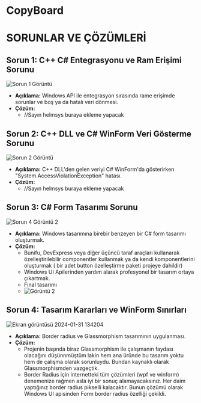 # CopyBoard

# SORUNLAR VE ÇÖZÜMLERİ
## Sorun 1: C++ C# Entegrasyonu ve Ram Erişimi Sorunu

![Sorun 1 Görüntü](https://i.hizliresim.com/tgyf6ig.jpg)

- **Açıklama:** Windows API ile entegrasyon sırasında rame erişimde sorunlar ve boş ya da hatalı veri dönmesi.
- **Çözüm:**
  -  //Sayın helmsys buraya ekleme yapacak

## Sorun 2: C++ DLL ve C# WinForm Veri Gösterme Sorunu

![Sorun 2 Görüntü](https://i.hizliresim.com/h6aross.jpg)

- **Açıklama:** C++ DLL'den gelen veriyi C# WinForm'da gösterirken "System.AccessViolationException" hatası.
- **Çözüm:**
  - //Sayın helmsys buraya ekleme yapacak

## Sorun 3: C# Form Tasarımı Sorunu

![Sorun 4 Görüntü 2](https://i.hizliresim.com/8l9yi1n.jpg)

- **Açıklama:** Windows tasarımına birebir benzeyen bir C# form tasarımı oluşturmak.
- **Çözüm:**
  - Bunifu, DevExpress veya diğer üçüncü taraf araçları kullanarak özelleştirilebilir componentler kullanmak ya da kendi komponentlerini oluşturmak ( bir adet button özelleştirme paketi projeye dahildir)
  - Windows UI Apilerinden yardım alarak profesyonel bir tasarım ortaya çıkartmak.
  - Final tasarımı
  -  ![Görüntü 2](https://i.hizliresim.com/elqoxcb.jpg)

## Sorun 4: Tasarım Kararları ve WinForm Sınırları
![Ekran görüntüsü 2024-01-31 134204](https://github.com/fenrirsoftware/Win-Copy-Remake/assets/89170235/eaea8d10-d35d-4db2-9c48-d9e8b9c9aab0)

- **Açıklama:** Border radius ve Glassmorphism tasarımının uygulanması.
- **Çözüm:**
  - Projenin başında biraz Glassmorphism ile çalışmanın faydası olacağını düşünnmüştüm lakin hem ana üründe bu tasarım yoktu hem de çalışma olarak sorunluydu. Bundan kaynaklı olarak Glassmorphismden vazgeçtik.
  - Border Radius için internetteki tüm çözümleri (wpf ve winform) denemenize rağmen asla iyi bir sonuç alamayacaksınız. Her daim yaptığınız border radius pikselli kalacaktır. Bunun çözümü olarak Windows UI apisinden Form border radius özelliği çekildi. 

